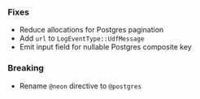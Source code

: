 ### Fixes

- Reduce allocations for Postgres pagination
- Add `url` to `LogEventType::UdfMessage`
- Emit input field for nullable Postgres composite key

### Breaking

- Rename `@neon` directive to `@postgres`
